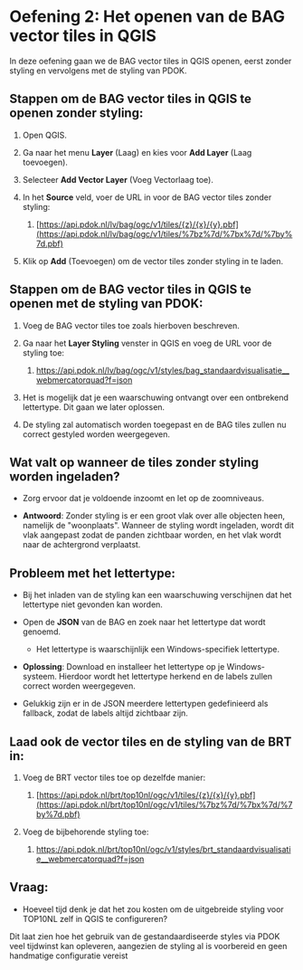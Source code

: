 # Oefening 2: Het openen van de BAG vector tiles in QGIS

In deze oefening gaan we de BAG vector tiles in QGIS openen, eerst zonder
styling en vervolgens met de styling van PDOK.

## Stappen om de BAG vector tiles in QGIS te openen zonder styling:

1.  Open QGIS.

2.  Ga naar het menu **Layer** (Laag) en kies voor **Add Layer** (Laag
    toevoegen).

3.  Selecteer **Add Vector Layer** (Voeg Vectorlaag toe).

4.  In het **Source** veld, voer de URL in voor de BAG vector tiles zonder
    styling:

    1.  [https://api.pdok.nl/lv/bag/ogc/v1/tiles/{z}/{x}/{y}.pbf](https://api.pdok.nl/lv/bag/ogc/v1/tiles/%7bz%7d/%7bx%7d/%7by%7d.pbf)

5.  Klik op **Add** (Toevoegen) om de vector tiles zonder styling in te laden.

## Stappen om de BAG vector tiles in QGIS te openen met de styling van PDOK:

1.  Voeg de BAG vector tiles toe zoals hierboven beschreven.

2.  Ga naar het **Layer Styling** venster in QGIS en voeg de URL voor de styling
    toe:

    1.  <https://api.pdok.nl/lv/bag/ogc/v1/styles/bag_standaardvisualisatie__webmercatorquad?f=json>

3.  Het is mogelijk dat je een waarschuwing ontvangt over een ontbrekend
    lettertype. Dit gaan we later oplossen.

4.  De styling zal automatisch worden toegepast en de BAG tiles zullen nu
    correct gestyled worden weergegeven.

## Wat valt op wanneer de tiles zonder styling worden ingeladen?

-   Zorg ervoor dat je voldoende inzoomt en let op de zoomniveaus.

-   **Antwoord**: Zonder styling is er een groot vlak over alle objecten heen,
    namelijk de "woonplaats". Wanneer de styling wordt ingeladen, wordt dit vlak
    aangepast zodat de panden zichtbaar worden, en het vlak wordt naar de
    achtergrond verplaatst.

## Probleem met het lettertype:

-   Bij het inladen van de styling kan een waarschuwing verschijnen dat het
    lettertype niet gevonden kan worden.

-   Open de **JSON** van de BAG en zoek naar het lettertype dat wordt genoemd.

    -   Het lettertype is waarschijnlijk een Windows-specifiek lettertype.

-   **Oplossing**: Download en installeer het lettertype op je Windows-systeem.
    Hierdoor wordt het lettertype herkend en de labels zullen correct worden
    weergegeven.

-   Gelukkig zijn er in de JSON meerdere lettertypen gedefinieerd als fallback,
    zodat de labels altijd zichtbaar zijn.

## Laad ook de vector tiles en de styling van de BRT in:

1.  Voeg de BRT vector tiles toe op dezelfde manier:

    1.  [https://api.pdok.nl/brt/top10nl/ogc/v1/tiles/{z}/{x}/{y}.pbf](https://api.pdok.nl/brt/top10nl/ogc/v1/tiles/%7bz%7d/%7bx%7d/%7by%7d.pbf)

2.  Voeg de bijbehorende styling toe:

    1.  <https://api.pdok.nl/brt/top10nl/ogc/v1/styles/brt_standaardvisualisatie__webmercatorquad?f=json>

## Vraag:

-   Hoeveel tijd denk je dat het zou kosten om de uitgebreide styling voor
    TOP10NL zelf in QGIS te configureren?

Dit laat zien hoe het gebruik van de gestandaardiseerde styles via PDOK veel
tijdwinst kan opleveren, aangezien de styling al is voorbereid en geen
handmatige configuratie vereist
